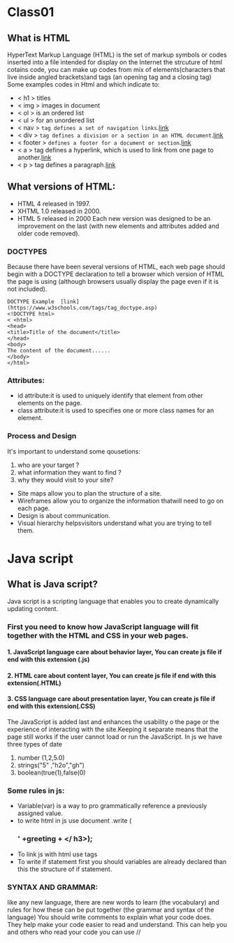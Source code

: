 # Class01
## What is HTML 
 HyperText Markup Language (HTML) is the set of markup symbols or codes inserted into a file intended for display on the Internet
the strcuture of html cotains code, you can make up codes from mix of elements(characters that live inside angled
brackets)and tags (an opening tag and a closing tag)
Some examples codes in Html and which indicate to:
* < h1 > titles
* < img > images in document
* < ol > is an ordered list
* < ul > for an unordered list
* < nav > ```tag defines a set of navigation links```.[link](https://www.w3schools.com/tags/tag_nav.asp)
* < div > ```tag defines a division or a section in an HTML document```.[link](https://www.w3schools.com/tags/tag_div.asp)
* < footer > ```defines a footer for a document or section```.[link](https://www.w3schools.com/tags/tag_footer.asp)
* < a > tag defines a hyperlink, which is used to link from one page to another.[link](https://www.w3schools.com/tags/tag_a.asp)
* < p > tag defines a paragraph.[link](https://www.w3schools.com/tags/tag_doctype.asp)
## What versions of HTML:
* HTML 4 released in 1997.
* XHTML 1.0 released in 2000.
* HTML 5 released in 2000
Each new version was designed to be an improvement on the last (with new elements and attributes added and older code removed).
### DOCTYPES
Because there have been several versions of HTML, each web page should begin with a DOCTYPE declaration to tell a browser which version of HTML the page is using (although browsers usually display the page even if it is not included).
 
 ```
 DOCTYPE Example  [link](https://www.w3schools.com/tags/tag_doctype.asp)
 <!DOCTYPE html>
< <html>
<head>
<title>Title of the document</title>
</head>
<body>
The content of the document......
</body>
</html>
```

### Attributes:

* id attribute:it is used to uniquely identify that element from other elements on the page.
* class attribute:it is used to specifies one or more class names for an element.
### Process and Design
It's important to understand some qousetions:
 1. who are your target ?
 2. what information they want to find ?
 3. why they would visit to your site?
* Site maps allow you to plan the structure of a site.
* Wireframes allow you to organize the information thatwill need to go on each page.
* Design is about communication.
*  Visual hierarchy helpsvisitors understand what you are trying to tell them. 
# Java script
## What is Java script?
Java script is a scripting language that enables you to create dynamically updating content.
### First  you need to know how JavaScript language will fit together with the HTML and CSS in your web pages. 
#### 1. JavaScript language care about behavior layer, You can create js file if end with this extension (.js) 
#### 2. HTML care about content layer, You can create js file if end with this extension(.HTML) 
#### 3. CSS language care about presentation layer, You can create js file if end with this extension(.CSS)
The JavaScript is added last and enhances the usability o the page or the experience of interacting with the site.Keeping it separate means that the page still works if the user cannot load or run the JavaScript.
In js we have three types of date 
1. number (1,2,5.0) 
2. strings("5" ,"h2o","gh") 
3. boolean(true(1),false(0)
### Some rules in js:
* Variable(var) is a way to pro grammatically reference a previously assigned value. 
* to write html in js use document .write (<h3>' +greeting + </ h3>);
* To link js with html use <script> element,You may see JavaScript in the HTML between opening <script> and closing </script> tags
* To write if statement first you should variables are already declared than this the structure of if statement.
### SYNTAX AND GRAMMAR:
 like any new language, there are new words to learn (the vocabulary) and rules for how these can be put together (the grammar and syntax of the language)
 You should write comments to explain what your code does. They help make your code easier to read and understand. This can help you and others who read your code you can use //
